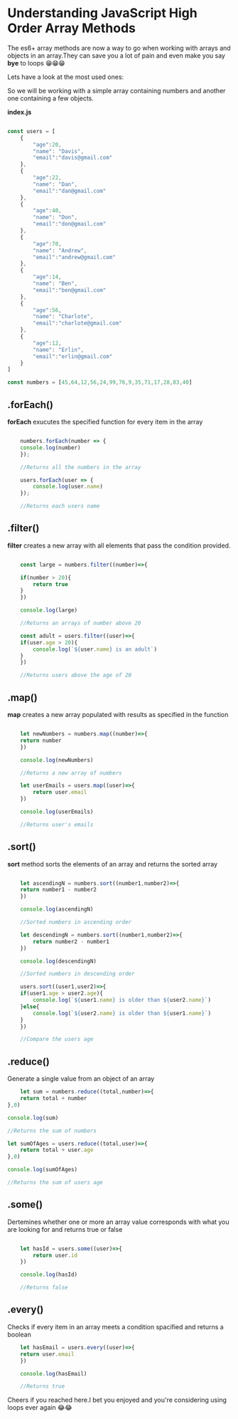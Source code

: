 # Understanding JavaScript High Order Array Methods

The es6+ array methods are now a way to go when working with arrays and objects in an array.They can save you a lot of pain and even make you say **bye** to loops 😁😁😁

Lets have a look at the most used ones:

So we will be working with a simple array containing numbers and another one containing a few objects.

**index.js**

```javascript

const users = [
    {
        "age":20,
        "name": "Davis",
        "email":"davis@gmail.com"
    },
    {
        "age":22,
        "name": "Dan",
        "email":"dan@gmail.com"
    },
    {
        "age":40,
        "name": "Don",
        "email":"don@gmail.com"
    },
    {
        "age":70,
        "name": "Andrew",
        "email":"andrew@gmail.com"
    },
    {
        "age":14,
        "name": "Ben",
        "email":"ben@gmail.com"
    },
    {
        "age":56,
        "name": "Charlote",
        "email":"charlote@gmail.com"
    },
    {
        "age":12,
        "name": "Erlin",
        "email":"erlin@gmail.com"
    }
]

const numbers = [45,64,12,56,24,99,76,9,35,71,17,28,83,40]
```

## .forEach()

**forEach** exucutes the specified function for every item in the array

```javascript

    numbers.forEach(number => {
    console.log(number)
    });

    //Returns all the numbers in the array

    users.forEach(user => {
        console.log(user.name)
    });

    //Returns each users name

```

## .filter()

**filter** creates a new array with all elements that pass the condition provided.

```javascript

    const large = numbers.filter((number)=>{

    if(number > 20){
        return true
    }
    })

    console.log(large)

    //Returns an arrays of number above 20

    const adult = users.filter((user)=>{
    if(user.age > 20){
        console.log(`${user.name} is an adult`)
    }
    })

    //Returns users above the age of 20

```

## .map()

**map** creates a new array populated with results as specified in the function

```javascript

    let newNumbers = numbers.map((number)=>{
    return number
    })

    console.log(newNumbers)

    //Returns a new array of numbers

    let userEmails = users.map((user)=>{
        return user.email
    })

    console.log(userEmails)

    //Returns user's emails

```

## .sort()

**sort** method sorts the elements of an array and returns the sorted array

```javascript

    let ascendingN = numbers.sort((number1,number2)=>{
    return number1 - number2
    })

    console.log(ascendingN)

    //Sorted numbers in ascending order

    let descendingN = numbers.sort((number1,number2)=>{
        return number2 - number1
    })

    console.log(descendingN)

    //Sorted numbers in descending order

    users.sort((user1,user2)=>{
    if(user1.age > user2.age){
        console.log(`${user1.name} is older than ${user2.name}`)
    }else{
        console.log(`${user2.name} is older than ${user1.name}`)
    }
    })

    //Compare the users age
```

## .reduce()

Generate a single value from an object of an array

```javascript
    let sum = numbers.reduce((total,number)=>{
    return total + number
},0)

console.log(sum)

//Returns the sum of numbers

let sumOfAges = users.reduce((total,user)=>{
    return total + user.age
},0)

console.log(sumOfAges)

//Returns the sum of users age

```

## .some()

Dertemines whether one or more an array value corresponds with what you are looking for and returns true or false

```javascript

    let hasId = users.some((user)=>{
        return user.id
    })

    console.log(hasId)

    //Returns false
```

## .every()

Checks if every item in an array meets a condition spacified and returns a boolean

```javascript
    let hasEmail = users.every((user)=>{
    return user.email
    })

    console.log(hasEmail)

    //Returns true
```

Cheers if you reached here.I bet you enjoyed and you're considering using loops ever again 😂😂
